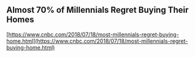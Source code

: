 ## Almost 70% of Millennials Regret Buying Their Homes
  
  [https://www.cnbc.com/2018/07/18/most-millennials-regret-buying-home.html](https://www.cnbc.com/2018/07/18/most-millennials-regret-buying-home.html)